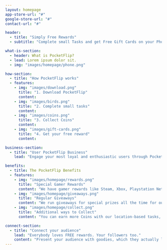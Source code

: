 ```yaml
---
layout: homepage
app-store-url: "#"
google-store-url: "#"
contact-url: "#"

header:
  - title: "Simply Free Rewards"
  - subtitle: "Complete small Tasks and get Free Gift Cards on your Phone"

what-is-section:
  - header: What is PocketFlip?
  - lead: Lorem ipsum dolor sit.
  - img: "images/homepage/phone.png"

how-section:
  - title: "How PocketFlip works"
  - features:
    - img: "images/download.png"
      title: "1. Download PocketFlip"
      content:
    - img: "images/birds.png"
      title: "2. Complete small tasks"
      content:
    - img: "images/coins.png"
      title: "3. Collect Coins"
      content:
    - img: "images/gift-cards.png"
      title: "4. Get your free reward"
      content:

business-section:
  - title: "User PocketFlip Business"
    lead: "Engage your most loyal and enthusiastic users through PocketFlip’s innovative engagement platfrom."

benefits:
  - title: The PocketFlip Benefits
  - features:
    - img: "images/homepage/rewards.png"
      title: "Special Gamer Rewards"
      content: "We have gamer rewards like Steam, Xbox, Playstation Network and more"
    - img: "images/homepage/giveaways.png"
      title: "Regular Giveaways"
      content: "We run giveaways for special prizes all the time for our active users"
    - img: "images/homepage/collect.png"
      title: "Additional ways to Collect"
      content: "You can earn more Coins with our location-based tasks, surveys and our cashback program."

connect-section:
  - title: "Connect your audience"
    lead: "Everybody loves FREE rewards. Your followers too."
    content: "Present your audience with goodies, which they actually love. They can get them with PocketFlip for FREE and you can be certai: They’ll love your goodies."
---
```


